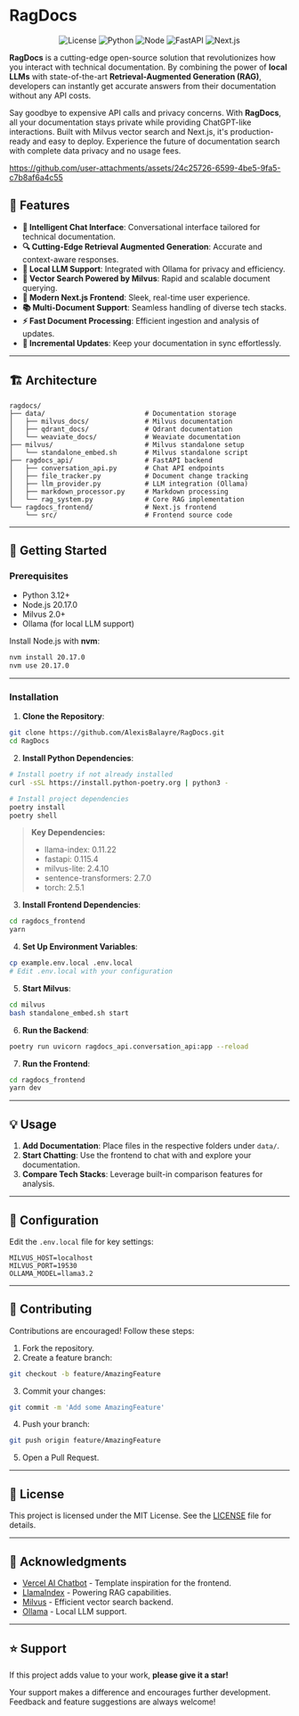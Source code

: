 # RagDocs

<div align="center">

![License](https://img.shields.io/badge/license-MIT-blue.svg)
![Python](https://img.shields.io/badge/python-3.12%2B-blue)
![Node](https://img.shields.io/badge/node-20.17.0-green)
![FastAPI](https://img.shields.io/badge/FastAPI-0.115.4-teal)
![Next.js](https://img.shields.io/badge/Next.js-14-black)

</div>

**RagDocs** is a cutting-edge open-source solution that revolutionizes how you interact with technical documentation. By combining the power of **local LLMs** with state-of-the-art **Retrieval-Augmented Generation (RAG)**, developers can instantly get accurate answers from their documentation without any API costs.

Say goodbye to expensive API calls and privacy concerns. With **RagDocs**, all your documentation stays private while providing ChatGPT-like interactions. Built with Milvus vector search and Next.js, it's production-ready and easy to deploy. Experience the future of documentation search with complete data privacy and no usage fees.

https://github.com/user-attachments/assets/24c25726-6599-4be5-9fa5-c7b8af6a4c55

## 🌟 Features

- **🤖 Intelligent Chat Interface**: Conversational interface tailored for technical documentation.
- **🔍 Cutting-Edge Retrieval Augmented Generation**: Accurate and context-aware responses.
- **💾 Local LLM Support**: Integrated with Ollama for privacy and efficiency.
- **🎯 Vector Search Powered by Milvus**: Rapid and scalable document querying.
- **🚀 Modern Next.js Frontend**: Sleek, real-time user experience.
- **📚 Multi-Document Support**: Seamless handling of diverse tech stacks.
- **⚡ Fast Document Processing**: Efficient ingestion and analysis of updates.
- **🔄 Incremental Updates**: Keep your documentation in sync effortlessly.

---

## 🏗️ Architecture

```
ragdocs/
├── data/                         # Documentation storage
│   ├── milvus_docs/              # Milvus documentation
│   ├── qdrant_docs/              # Qdrant documentation
│   └── weaviate_docs/            # Weaviate documentation
├── milvus/                       # Milvus standalone setup
│   └── standalone_embed.sh       # Milvus standalone script
├── ragdocs_api/                  # FastAPI backend
│   ├── conversation_api.py       # Chat API endpoints
│   ├── file_tracker.py           # Document change tracking
│   ├── llm_provider.py           # LLM integration (Ollama)
│   ├── markdown_processor.py     # Markdown processing
│   └── rag_system.py             # Core RAG implementation
└── ragdocs_frontend/             # Next.js frontend
    └── src/                      # Frontend source code
```

---

## 🚀 Getting Started

### Prerequisites

- Python 3.12+
- Node.js 20.17.0
- Milvus 2.0+
- Ollama (for local LLM support)

Install Node.js with **nvm**:

```bash
nvm install 20.17.0
nvm use 20.17.0
```

---

### Installation

1. **Clone the Repository**:

```bash
git clone https://github.com/AlexisBalayre/RagDocs.git
cd RagDocs
```

2. **Install Python Dependencies**:

```bash
# Install poetry if not already installed
curl -sSL https://install.python-poetry.org | python3 -

# Install project dependencies
poetry install
poetry shell
```

> **Key Dependencies:**
> - llama-index: 0.11.22
> - fastapi: 0.115.4
> - milvus-lite: 2.4.10
> - sentence-transformers: 2.7.0
> - torch: 2.5.1

3. **Install Frontend Dependencies**:

```bash
cd ragdocs_frontend
yarn
```

4. **Set Up Environment Variables**:

```bash
cp example.env.local .env.local
# Edit .env.local with your configuration
```

5. **Start Milvus**:

```bash
cd milvus
bash standalone_embed.sh start
```

6. **Run the Backend**:

```bash
poetry run uvicorn ragdocs_api.conversation_api:app --reload
```

7. **Run the Frontend**:

```bash
cd ragdocs_frontend
yarn dev
```

---

## 💡 Usage

1. **Add Documentation**: Place files in the respective folders under `data/`.
2. **Start Chatting**: Use the frontend to chat with and explore your documentation.
3. **Compare Tech Stacks**: Leverage built-in comparison features for analysis.

---

## 🔧 Configuration

Edit the `.env.local` file for key settings:

```env
MILVUS_HOST=localhost
MILVUS_PORT=19530
OLLAMA_MODEL=llama3.2
```

---

## 🤝 Contributing

Contributions are encouraged! Follow these steps:

1. Fork the repository.
2. Create a feature branch:

```bash
git checkout -b feature/AmazingFeature
```

3. Commit your changes:

```bash
git commit -m 'Add some AmazingFeature'
```

4. Push your branch:

```bash
git push origin feature/AmazingFeature
```

5. Open a Pull Request.

---

## 📝 License

This project is licensed under the MIT License. See the [LICENSE](LICENSE) file for details.

---

## 🙏 Acknowledgments

- [Vercel AI Chatbot](https://github.com/vercel/ai-chatbot) - Template inspiration for the frontend.
- [LlamaIndex](https://github.com/jerryjliu/llama_index) - Powering RAG capabilities.
- [Milvus](https://github.com/milvus-io/milvus) - Efficient vector search backend.
- [Ollama](https://github.com/jmorganca/ollama) - Local LLM support.

---

## ⭐ Support

If this project adds value to your work, **please give it a star!**

Your support makes a difference and encourages further development. Feedback and feature suggestions are always welcome!

